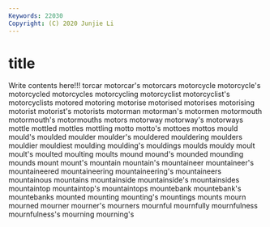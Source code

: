 ```yaml
---
Keywords: 22030
Copyright: (C) 2020 Junjie Li
---
```


# title

Write contents here!!!
torcar 
motorcar's 
motorcars 
motorcycle 
motorcycle's 
motorcycled 
motorcycles 
motorcycling 
motorcyclist 
motorcyclist's
motorcyclists 
motored 
motoring 
motorise 
motorised 
motorises 
motorising 
motorist 
motorist's 
motorists
motorman 
motorman's 
motormen 
motormouth 
motormouth's 
motormouths 
motors 
motorway 
motorway's 
motorways
mottle 
mottled 
mottles 
mottling 
motto 
motto's 
mottoes 
mottos 
mould 
mould's
moulded 
moulder 
moulder's 
mouldered 
mouldering 
moulders 
mouldier 
mouldiest 
moulding 
moulding's
mouldings 
moulds 
mouldy 
moult 
moult's 
moulted 
moulting 
moults 
mound 
mound's
mounded 
mounding 
mounds 
mount 
mount's 
mountain 
mountain's 
mountaineer 
mountaineer's 
mountaineered
mountaineering 
mountaineering's 
mountaineers 
mountainous 
mountains 
mountainside 
mountainside's 
mountainsides 
mountaintop 
mountaintop's
mountaintops 
mountebank 
mountebank's 
mountebanks 
mounted 
mounting 
mounting's 
mountings 
mounts 
mourn
mourned 
mourner 
mourner's 
mourners 
mournful 
mournfully 
mournfulness 
mournfulness's 
mourning 
mourning's
